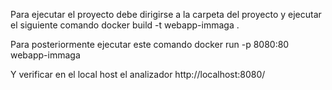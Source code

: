 Para ejecutar el proyecto debe dirigirse a la carpeta del proyecto y ejecutar el siguiente comando
docker build -t webapp-immaga .

Para posteriormente ejecutar este comando
docker run -p 8080:80 webapp-immaga

Y verificar en el local host el analizador
http://localhost:8080/
